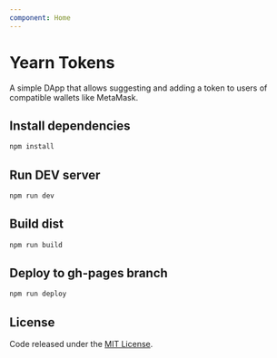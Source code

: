 ```yaml
---
component: Home
---
```


# Yearn Tokens

A simple DApp that allows suggesting and adding a token to users of compatible wallets like MetaMask.

## Install dependencies

```bash
npm install
```

## Run DEV server

```bash
npm run dev
```

## Build dist

```bash
npm run build
```

## Deploy to gh-pages branch

```bash
npm run deploy
```

## License

Code released under the [MIT License](https://github.com/vittominacori/watch-token/blob/master/LICENSE).
